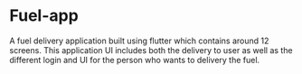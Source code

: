 # Fuel-app
A fuel delivery application built using flutter which contains around 12 screens. This application UI includes both the delivery to user as well as the different login and UI for the person who wants to delivery the fuel.
